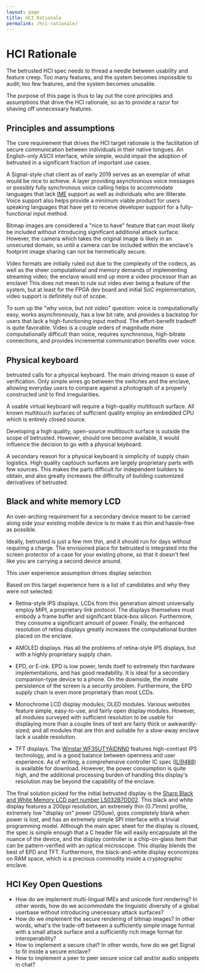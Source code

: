 ```yaml
---
layout: page
title: HCI Rationale
permalink: /hci-rationale/
---
```


# HCI Rationale

The betrusted HCI spec needs to thread a needle between usability
and feature creep. Too many features, and the system becomes
impossible to audit; too few features, and the system becomes
unusable.

The purpose of this page is thus to lay out the core principles
and assumptions that drive the HCI rationale, so as to provide
a razor for shaving off unnecessary features.

## Principles and assumptions

The core requirement that drives the HCI target rationale is the
facilitation of secure communication between individuals in their
native tongues. An English-only ASCII interface, while simple, would
impair the adoption of betrusted in a significant fraction of
important use cases.

A Signal-style chat client as of early 2019 serves as an exemplar of
what would be nice to achieve. A layer providing asynchronous voice
messages or possibly fully synchronous voice calling helps to
accommodate languages that lack
[IME](https://en.wikipedia.org/wiki/Input_method) support as well as
individuals who are illiterate. Voice support also helps provide
a minimum viable product for users speaking languages that have
yet to receive developer support for a fully-functional input method.

Bitmap images are considered a "nice to have" feature that can most
likely be included without introducing significant additional attack
surface. However, the camera which takes the original image is likely
in an unsecured domain, so until a camera can be included within the
enclave's footprint image sharing can not be hermetically secure.

Video formats are initially ruled out due to the complexity of the
codecs, as well as the sheer computational and memory demands of
implementing streaming video; the enclave would end up more a video
processor than an enclave! This does not mean to rule out video ever
being a feature of the system, but at least for the FPGA dev board and
initial SoC implementation, video support is definitely out of scope.

To sum up the "why voice, but not video" question: voice is
computationally easy, works asynchronously, has a low bit rate, and
provides a backstop for users that lack a high-functioning input
method. The effort-benefit tradeoff is quite favorable. Video is a
couple orders of magnitude more computationally difficult than voice,
requires synchronous, high-bitrate connections, and provides
incremental communication benefits over voice.

## Physical keyboard

betrusted calls for a physical keyboard. The main driving reason
is ease of verification. Only simple wires go between the switches and
the enclave, allowing everyday users to compare against a photograph
of a properly constructed unit to find irregularities.

A usable virtual keyboard will require a high-quality multitouch
surface. All known multitouch surfaces of sufficient quality employ
an embedded CPU which is entirely closed source.

Developing a high quality, open-source multitouch surface is outside
the scope of betrusted. However, should one become available, it would
influence the decision to go with a physical keyboard.

A secondary reason for a physical keyboard is simplicity of supply
chain logistics. High quality captouch surfaces are largely
proprietary parts with few sources. This makes the parts difficult
for independent builders to obtain, and also greatly increases the
difficulty of building customized derivatives of betrusted.

## Black and white memory LCD

An over-arching requirement for a secondary device meant
to be carried along side your existing mobile device is to make
it as thin and hassle-free as possible.

Ideally, betrusted is just a few mm thin, and it should run for days
without requiring a charge. The envisioned place for betrusted is
integrated into the screen protector of a case for your existing
phone, so that it doesn't feel like you are carrying a second device
around.

This user experience assumption drives display selection.

Based on this target experience here is a list of candidates and why
they were not selected:

* Retina-style IPS displays. LCDs from this generation almost
universally employ MIPI, a proprietary link protocol. The displays
themselves must embody a frame buffer and significant black-box
silicon. Furthermore, they consume a significant amount of power.
Finally, the enhanced resolution of retina displays greatly increases
the computational burden placed on the enclave.

* AMOLED displays. Has all the problems of retina-style IPS displays,
but with a highly proprietary supply chain.

* EPD, or E-ink. EPD is low power, lends itself to extremely thin
hardware implementations, and has good readability. It is ideal for a
secondary companion-type device to a phone. On the downside, the
innate persistence of the screen is a security problem. Furthermore,
the EPD supply chain is even more proprietary than most LCDs.

* Monochrome LCD display modules; OLED modules. Various websites
  feature simple, easy-to-use, and fairly open display modules.
  However, all modules surveyed with sufficient resolution to be
  usable for displaying more than a couple lines of text are fairly
  thick or awkwardly-sized; and all modules that are thin and suitable
  for a stow-away enclave lack a usable resolution.

* TFT displays. The [Winstar
  WF35UTYAIDNN0](https://www.winstar.com.tw/products/tft-lcd/module/wf35utyaidnn0.html)
  features high-contrast IPS technology, and is a good balance between
  openness and user experience. As of writing, a comprehensive
  controller IC spec
  ([ILI9488](https://focuslcds.com/content/ILI9488.pdf)) is available
  for download. However, the power consumption is quite high, and the
  additional processing burden of handling this display's resolution
  may be beyond the capability of the enclave.
  
The final solution picked for the initial betrusted display is the
[Sharp Black and White Memory LCD part number
LS032B7DD02](https://www.sharpsma.com/products?sharpCategory=Memory%20LCD&p_p_parallel=0#).
This black and white display features a 200ppi resolution, an
extremely thin (0.71mm) profile, extremely low "display on" power
(250uw), goes completely blank when power is lost, and has an
extremely simple SPI interface with a trivial programming
model. Although the main spec sheet for the display is closed, the
spec is simple enough that a C header file will easily encapsulate all
the nuance of the device, and the display controller is a
chip-on-glass item that can be pattern-verified with an optical
microscope. This display blends the best of EPD and TFT. Furthermore,
the black-and-white display economizes on RAM space, which is a precious
commodity inside a cryptographic enclave.


## HCI Key Open Questions

* How do we implement multi-lingual IMEs and unicode font rendering?
  In other words, how do we accommodate the linguistic diversity of a
  global userbase without introducing unecessary attack surfaces?
* How do we implement the secure rendering of bitmap images? In other
  words, what's the trade-off between a sufficiently simple image
  format with a small attack surface and a sufficiently rich image
  format for interoperability?
* How to implement a secure chat? In other words, how do we get Signal to fit inside a secure enclave?
* How to implement a peer to peer secure voice call and/or audio snippets in chat?

